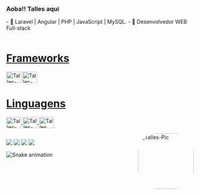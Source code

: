 ### Aoba!! Talles aqui
<div>
- 🌱 Laravel | Angular | PHP | JavaScript | MySQL.
- 💼 Desenvolvedor WEB Full-stack

</div>

  <a href="https://github.com/TallesMR">


<div style="display: inline_block"><br>
  <h1>Frameworks</h1>
  <img align="left" alt="Talles-Laravel" height="30" width="40"  src="https://cdn.jsdelivr.net/gh/devicons/devicon/icons/angularjs/angularjs-original.svg" /> 
  <img align="center" alt="Talles-ANGULAR" height="30" width="40" src="https://cdn.jsdelivr.net/gh/devicons/devicon/icons/laravel/laravel-plain.svg" />
  <h1>Linguagens</h1>
  <img align="center" alt="Talles-JS" height="30" width="40"  src="https://cdn.jsdelivr.net/gh/devicons/devicon/icons/javascript/javascript-original.svg" />
  <img align="center" alt="Talles-PHP" height="30" width="40"  src="https://cdn.jsdelivr.net/gh/devicons/devicon/icons/php/php-original.svg" />
  <img align="center" alt="Talles TS" height="30" width="40" src="https://cdn.jsdelivr.net/gh/devicons/devicon/icons/typescript/typescript-original.svg" /> 
  
  <img align="right" alt="Talles-Pic" height="150" style="border-radius:50px;" 
       src ="https://media.discordapp.net/attachments/970832391583191070/970832484398944326/Tallez.png?width=950&height=664">
</div>

##

<div> 
  <a href="https://www.youtube.com/channel/UC1KjLVTwCcBGnsbzO1hiARg" target="_blank"><img src="https://img.shields.io/badge/YouTube-FF0000?style=for-the-badge&logo=youtube&logoColor=white" target="_blank"></a>
  <a href="https://instagram.com/talles_rodrigue" target="_blank"><img src="https://img.shields.io/badge/-Instagram-%23E4405F?style=for-the-badge&logo=instagram&logoColor=white" target="_blank"></a>
 <a href="https://discord.gg/wagxzStdcR" target="_blank"><img src="https://img.shields.io/badge/Discord-7289DA?style=for-the-badge&logo=discord&logoColor=white" target="_blank"></a> 
  <a href = "mailto:contatotallesrodrigues@gmail.com"><img src="https://img.shields.io/badge/-Gmail-%23333?style=for-the-badge&logo=gmail&logoColor=white" target="_blank"></a>
 
  ![Snake animation](https://github.com/TallesMR/TallesMR/blob/output/github-contribution-grid-snake.svg)
  </div>
